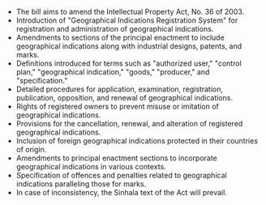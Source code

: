 - The bill aims to amend the Intellectual Property Act, No. 36 of 2003.
- Introduction of "Geographical Indications Registration System" for registration and administration of geographical indications.
- Amendments to sections of the principal enactment to include geographical indications along with industrial designs, patents, and marks.
- Definitions introduced for terms such as "authorized user," "control plan," "geographical indication," "goods," "producer," and "specification."
- Detailed procedures for application, examination, registration, publication, opposition, and renewal of geographical indications.
- Rights of registered owners to prevent misuse or imitation of geographical indications.
- Provisions for the cancellation, renewal, and alteration of registered geographical indications.
- Inclusion of foreign geographical indications protected in their countries of origin.
- Amendments to principal enactment sections to incorporate geographical indications in various contexts.
- Specification of offences and penalties related to geographical indications paralleling those for marks.
- In case of inconsistency, the Sinhala text of the Act will prevail.